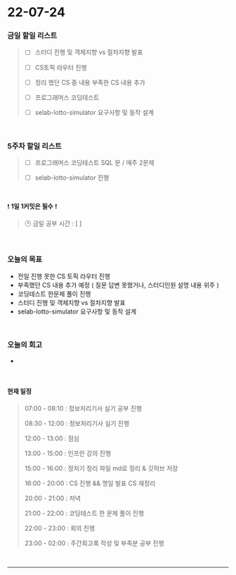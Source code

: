 # 22-07-24
 ### 금일 할일 리스트 
> - [ ]  스터디 진행 및 객체지향 vs 절차지향 발표
>
> - [ ]  CS토픽 라우터 진행 
>
> - [ ]  정리 했던 CS 중 내용 부족한 CS 내용 추가
>
> - [ ]  프로그래머스 코딩테스트
>
> - [ ]  selab-lotto-simulator 요구사항 및 동작 설계

<br/>

### 5주차 할일 리스트  

> - [ ]  프로그래머스 코딩테스트 SQL 문 / 매주 2문제  
>
> - [ ]  selab-lotto-simulator 진행

<br/>

❗ **1일 1커밋은 필수** ❗
> 🕒 금일 공부 시간 :  [  ]    
  
<br/>

### 오늘의 목표
- 전일 진행 못한 CS 토픽 라우터 진행
- 부족했던 CS 내용 추가 예정 ( 질문 답변 못했거나, 스터디인원 설명 내용 위주 )
- 코딩테스트 한문제 풀이 진행
- 스터디 진행 및 객체지향 vs 절차지향 발표
- selab-lotto-simulator 요구사항 및 동작 설계

<br>

### 오늘의 회고
- 


<br>

#### 현재 일정  
> 07:00 - 08:10 : 정보처리기사 실기 공부 진행
>
> 08:30 - 12:00 : 정보처리기사 실기 진행
>
> 12:00 - 13:00 : 점심
>
> 13:00 - 15:00 : 인프런 강의 진행
>
> 15:00 - 16:00 : 정처기 정리 파일 md로 정리 & 깃허브 저장
>
> 16:00 - 20:00 : CS 진행 && 명일 발표 CS 재정리
>
> 20:00 - 21:00 : 저녁
>
> 21:00 - 22:00 : 코딩테스트 한 문제 풀이 진행
>
> 22:00 - 23:00 : 회의 진행
>
> 23:00 - 02:00 : 주간회고록 작성 및 부족분 공부 진행

<br/>

------------  